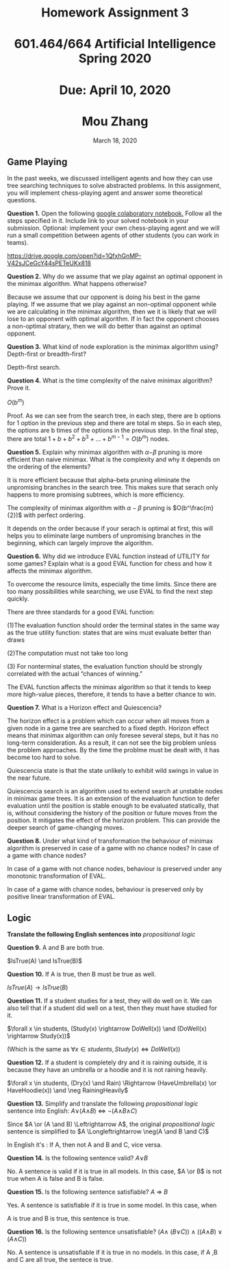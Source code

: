 # <center>Homework Assignment 3</center> 

# <center>601.464/664 Artificial Intelligence Spring 2020 </center>

# <center>Due: April 10, 2020 </center>

# <center>Mou Zhang</center>

 

<center>March 18, 2020</center>

## Game Playing

In the past weeks, we discussed intelligent agents and how they can use tree searching techniques to solve abstracted problems. In this assignment, you will implement chess-playing agent and answer some theoretical questions.

**Question 1.** Open the following [google colaboratory notebook.](https://colab.research.google.com/drive/1YACJcgN_fA_1j2ABI2Jk2imCIV9rsz-6) Follow all the steps specified in it. Include link to your solved notebook in your submission. Optional: implement your own chess-playing agent and we will run a small competition between agents of other students (you can work in teams).

https://drive.google.com/open?id=1QfxhGnMP-V42sJCeGcY44sPETeUKx818

**Question 2.** Why do we assume that we play against an optimal opponent in the minimax algorithm. What happens otherwise?

Because we assume that our opponent is doing his best in the game playing. If we assume that we play against an non-optimal opponent while we are calculating in the minimax algorithm, then we it is likely that we will lose to an opponent with optimal algorithm. If in fact the opponent chooses a non-optimal stratary, then we will do better than against an optimal opponent. 

**Question 3.** What kind of node exploration is the minimax algorithm using? Depth-first or breadth-first?

Depth-first search.

**Question 4.** What is the time complexity of the naive minimax algorithm? Prove it.

$O(b^m)$

Proof. As we can see from the search tree, in each step, there are b options for 1 option in the previous step and there are total m steps. So in each step, the options are b times of the options in the previous step. In the final step, there are total $1 + b + b ^ 2 + b ^ 3 + ... + b ^ {m-1} = O(b^m)$ nodes.

**Question 5.** Explain why minimax algorithm with *α*−*β* pruning is more efficient than naive minimax. What is the complexity and why it depends on the ordering of the elements?

It is more efficient because that alpha–beta pruning eliminate the unpromising branches in the search tree.  This makes sure that serach only happens to more promising subtrees, which is more efficiency. 

The complexity of minimax algorithm with $\alpha-\beta$ pruning is $O(b^\frac{m}{2})$ with perfect ordering.

It depends on the order because if your serach is optimal at first, this will helps you to eliminate large numbers of unpromising branches in the beginning, which can largely improve the algorithm. 

**Question 6.** Why did we introduce EVAL function instead of UTILITY for some games? Explain what is a good EVAL function for chess and how it affects the minimax algorithm.

To overcome the resource limits, especially the time limits. Since there are too many possibilities while searching, we use EVAL to find the next step quickly. 

There are three standards for a good EVAL function:

(1)The evaluation function should order the terminal states in the same way as the true utility function: states that are wins must evaluate better than draws

(2)The computation must not take too long

(3) For nonterminal states, the evaluation function should be strongly correlated with the actual “chances of winning.” 

The EVAL function affects the minimax algorithm so that it tends to keep more high-value pieces, therefore, it tends to have a better chance to win.

**Question 7.** What is a Horizon effect and Quiescencia?

The horizon effect is a problem which can occur when all moves from a given node in a game tree are searched to a fixed depth. Horizon effect means that minimax algorithm can only foresee several steps, but it has no long-term consideration. As a result, it can not see the big problem unless the problem approaches. By the time the problme must  be dealt with, it has become too hard to solve.

Quiescencia state is that the state unlikely to exhibit wild swings in value in the near future.

Quiescencia search is an algorithm used to extend search at unstable nodes in minimax game trees. It is an extension of the evaluation function to defer evaluation until the position is stable enough to be evaluated statically, that is, without considering the history of the position or future moves from the position. It mitigates the effect of the horizon problem. This can provide the deeper search of game-changing moves.

**Question 8.** Under what kind of transformation the behaviour of minimax algorithm is preserved in case of a game with no chance nodes? In case of a game with chance nodes?

In case of a game with not chance nodes, behaviour is preserved under any monotonic transformation of EVAL. 

In case of a game with chance nodes, behaviour is preserved only by positive linear transformation of EVAL.

<div style="page-break-after: always;"></div>



## Logic

**Translate the following English sentences into** *propositional logic*

**Question 9.** A and B are both true.

 $IsTrue(A) \and IsTrue(B)$

**Question 10.** If A is true, then B must be true as well.

 $IsTrue(A) \rightarrow IsTrue(B)$

**Question 11.** If a student studies for a test, they will do well on it. We can also tell that if a student did well on a test, then they must have studied for it.

$\forall x \in students, (Study(x) \rightarrow DoWell(x)) \and (DoWell(x) \rightarrow Study(x))$

(Which is the same as $\forall x \in students, Study(x) \Leftrightarrow DoWell(x)$)

**Question 12.** If a student is completely dry and it is raining outside, it is because they have an umbrella or a hoodie and it is not raining heavily.

$\forall x \in students, (Dry(x) \and Rain) \Rightarrow (HaveUmbrella(x) \or HaveHoodie(x)) \and \neg RainingHeavily$

**Question 13.** Simplify and translate the following *propositional logic* sentence into English: *A*∨(*A*∧*B*) $\Leftrightarrow$ ¬(*A*∧*B*∧*C*)

Since $A \or (A \and B) \Leftrightarrow A$, the original *propositional logic* sentence is simplified to $A \Longleftrightarrow \neg(A \and B  \and C)$

In English it's : If A, then not A and B and C, vice versa.

**Question 14.** Is the following sentence valid? *A*∨*B*

No. A sentence is valid if it is true in all models. In this case, $A \or B$ is not true when A is false and B is false. 

**Question 15.** Is the following sentence satisfiable? *A* $\Longrightarrow$ *B*

Yes. A sentence is satisfiable if it is true in some model. In this case, when 

A is true and B is true, this sentence is true.

**Question 16.** Is the following sentence unsatisfiable? (*A*∧ (*B*∨*C*)) ∧ ((*A*∧*B*) ∨ (*A*∧*C*))

No. A sentence is unsatisfiable if it is true in no models. In this case, if A ,B and C are all true, the sentece is true.